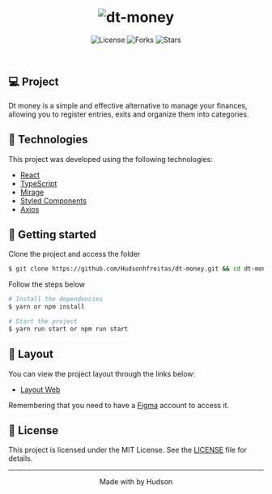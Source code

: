 <h1 align="center">
    <img alt="dt-money" title="dt-money" src="https://user-images.githubusercontent.com/53491128/124960435-b6fc4d80-dff2-11eb-9460-b98a2cd9263d.png" />
</h1>

<p align="center">
  <img  src="https://img.shields.io/static/v1?label=license&message=MIT&color=5965E0&labelColor=121214" alt="License">
  
  <img src="https://img.shields.io/github/forks/hudsonhfreitas/dt-money?label=forks&message=MIT&color=5965E0&labelColor=121214" alt="Forks">     

  <img src="https://img.shields.io/github/stars/hudsonhfreitas/dt-money?label=stars&message=MIT&color=5965E0&labelColor=121214" alt="Stars">
</p>

<br>


## 💻 Project

Dt money is a simple and effective alternative to manage your finances, allowing you to register entries, exits and organize them into categories.


## 🧬 Technologies

This project was developed using the following technologies:
- [React](https://reactjs.org)
- [TypeScript](https://www.typescriptlang.org/)
- [Mirage](https://miragejs.com/)
- [Styled Components](https://styled-components.com/)
- [Axios](https://www.npmjs.com/package/axios)

## 🚀 Getting started

Clone the project and access the folder

```bash
$ git clone https://github.com/Hudsonhfreitas/dt-money.git && cd dt-money
```

Follow the steps below
```bash
# Install the dependencies
$ yarn or npm install

# Start the project
$ yarn run start or npm run start
```

## 🎨 Layout

You can view the project layout through the links below:

- [Layout Web](https://www.figma.com/file/iLFkm80Hm9YeC0lMuasNFN/dtmoney-Ignite?node-id=0%3A1) 

Remembering that you need to have a [Figma](http://figma.com/) account to access it.

## 📝 License

This project is licensed under the MIT License. See the [LICENSE](LICENSE.md) file for details.


---

<p align="center">Made with by Hudson </p>